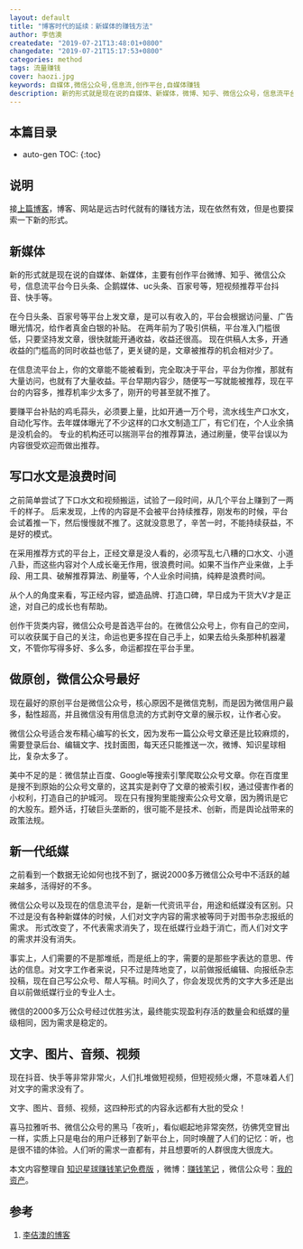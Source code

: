 ```yaml
---
layout: default
title: "博客时代的延续：新媒体的赚钱方法"
author: 李佶澳
createdate: "2019-07-21T13:48:01+0800"
changedate: "2019-07-21T15:17:53+0800"
categories: method
tags: 流量赚钱
cover: haozi.jpg
keywords: 自媒体,微信公众号,信息流,创作平台,自媒体赚钱
description: 新的形式就是现在说的自媒体、新媒体，微博、知乎、微信公众号，信息流平台今日头条、企鹅媒体、uc头条、百家号等，短视频平台抖音、快手
---
```


## 本篇目录

* auto-gen TOC:
{:toc}

## 说明

接[上篇博客](https://www.lijiaocn.com/money/method/2019/07/21/method-blog/)，博客、网站是远古时代就有的赚钱方法，现在依然有效，但是也要探索一下新的形式。

## 新媒体

新的形式就是现在说的自媒体、新媒体，主要有创作平台微博、知乎、微信公众号，信息流平台今日头条、企鹅媒体、uc头条、百家号等，短视频推荐平台抖音、快手等。

在今日头条、百家号等平台上发文章，是可以有收入的，平台会根据访问量、广告曝光情况，给作者真金白银的补贴。
在两年前为了吸引供稿，平台准入门槛很低，只要坚持发文章，很快就能开通收益，收益还很高。
现在供稿人太多，开通收益的门槛高的同时收益也低了，更关键的是，文章被推荐的机会相对少了。

在信息流平台上，你的文章能不能被看到，完全取决于平台，平台为你推，那就有大量访问，也就有了大量收益。平台早期内容少，随便写一写就能被推荐，现在平台的内容多，推荐机率少太多了，刚开的号甚至就不推了。

要赚平台补贴的鸡毛蒜头，必须要上量，比如开通一万个号，流水线生产口水文，自动化写作。去年媒体曝光了不少这样的口水文制造工厂，有它们在，个人业余搞是没机会的。
专业的机构还可以揣测平台的推荐算法，通过刷量，使平台误以为内容很受欢迎而做出推荐。

## 写口水文是浪费时间

之前简单尝试了下口水文和视频搬运，试验了一段时间，从几个平台上赚到了一两千的样子。
后来发现，上传的内容是不会被平台持续推荐，刚发布的时候，平台会试着推一下，然后慢慢就不推了。这就没意思了，辛苦一时，不能持续获益，不是好的模式。

在采用推荐方式的平台上，正经文章是没人看的，必须写乱七八糟的口水文、小道八卦，而这些内容对个人成长毫无作用，很浪费时间。如果不当作产业来做，上手段、用工具、破解推荐算法、刷量等，个人业余时间搞，纯粹是浪费时间。

从个人的角度来看，写正经内容，塑造品牌、打造口碑，早日成为干货大V才是正途，对自己的成长也有帮助。

创作干货类内容，微信公众号是首选平台的。在微信公众号上，你有自己的空间，可以收获属于自己的关注，命运也更多捏在自己手上，如果去给头条那种机器灌文，不管你写得多好、多么多，命运都捏在平台手里。

## 做原创，微信公众号最好

现在最好的原创平台是微信公众号，核心原因不是微信克制，而是因为微信用户最多，黏性超高，并且微信没有用信息流的方式剥夺文章的展示权，让作者心安。

微信公众号适合发布精心编写的长文，因为发布一篇公众号文章还是比较麻烦的，需要登录后台、编辑文字、找封面图，每天还只能推送一次，微博、知识星球相比，复杂太多了。

美中不足的是：微信禁止百度、Google等搜索引擎爬取公众号文章。你在百度里是搜不到原始的公众号文章的，这其实是剥夺了文章的被索引权，通过侵害作者的小权利，打造自己的护城河。
现在只有搜狗里能搜索公众号文章，因为腾讯是它的大股东。题外话，打破巨头垄断的，很可能不是技术、创新，而是舆论战带来的政策法规。

## 新一代纸媒

之前看到一个数据无论如何也找不到了，据说2000多万微信公众号中不活跃的越来越多，活得好的不多。

微信公众号以及现在的信息流平台，是新一代资讯平台，用途和纸媒没有区别。只不过是没有各种新媒体的时候，人们对文字内容的需求被等同于对图书杂志报纸的需求。
形式改变了，不代表需求消失了，现在纸媒行业趋于消亡，而人们对文字的需求并没有消失。

事实上，人们需要的不是那堆纸，而是纸上的字，需要的是那些字表达的意思、传达的信息。对文字工作者来说，只不过是阵地变了，以前做报纸编辑、向报纸杂志投稿，现在自己写公众号、帮人写稿。时间久了，你会发现优秀的文字大多还是出自以前做纸媒行业的专业人士。

微信的2000多万公众号经过优胜劣汰，最终能实现盈利存活的数量会和纸媒的量级相同，因为需求是稳定的。

## 文字、图片、音频、视频

现在抖音、快手等非常非常火，人们扎堆做短视频，但短视频火爆，不意味着人们对文字的需求没有了。

文字、图片、音频、视频，这四种形式的内容永远都有大批的受众！

喜马拉雅听书、微信公众号的黑马「夜听」，看似崛起地非常突然，彷佛凭空冒出一样，实质上只是电台的用户迁移到了新平台上，同时唤醒了人们的记忆：听，也是很不错的体验。人们听的需求一直都有，并且想要听的人群很庞大很庞大。

本文内容整理自 [知识星球赚钱笔记免费版](https://t.zsxq.com/zN3Z3ZJ) ，微博：[赚钱笔记](https://weibo.com/6876203019/profile?rightmod=1&wvr=6&mod=personinfo&is_all=1) ，微信公众号：[我的资产](https://www.lijiaocn.com/img/invest.jpg)。

## 参考

1. [李佶澳的博客][1]

[1]: https://www.lijiaocn.com "李佶澳的博客"
